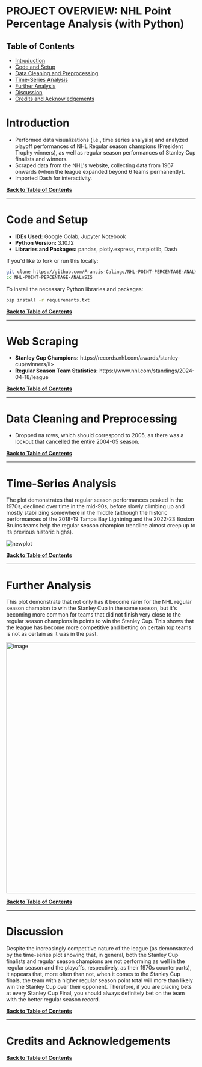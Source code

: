 # PROJECT OVERVIEW: NHL Point Percentage Analysis (with Python)

## Table of Contents
* [Introduction](#introduction)
* [Code and Setup](#code-and-setup)
* [Data Cleaning and Preprocessing](#data-cleaning-and-preprocessing)
* [Time-Series Analysis](#time-series-analysis)
* [Further Analysis](#further-analysis)
* [Discussion](#discussion)
* [Credits and Acknowledgements](#credits-and-acknowledgements)
  
# Introduction
  <ul>
    <li>Performed data visualizations (i.e., time series analysis) and analyzed playoff performances of NHL Regular season champions (President Trophy winners), as well as regular season performances of Stanley Cup finalists and winners.</li>
    <li>Scraped data from the NHL's website, collecting data from 1967 onwards (when the league expanded beyond 6 teams permanently).</li>
    <li>Imported Dash for interactivity.</li>
  </ul>

[<b>Back to Table of Contents</b>](#table-of-contents)

---

# Code and Setup
  <ul>
    <li><b>IDEs Used:</b> Google Colab, Jupyter Notebook</li>
    <li><b>Python Version:</b> 3.10.12</li>
    <li><b>Libraries and Packages:</b> pandas, plotly.express, matplotlib, Dash</li>
  </ul>

If you'd like to fork or run this locally:

```bash
git clone https://github.com/Francis-Calingo/NHL-POINT-PERCENTAGE-ANALYSIS.git
cd NHL-POINT-PERCENTAGE-ANALYSIS
```

To install the necessary Python libraries and packages:
```bash
pip install -r requirements.txt
```

[<b>Back to Table of Contents</b>](#table-of-contents)

---

# Web Scraping
  <ul>
    <li><b>Stanley Cup Champions:</b> https://records.nhl.com/awards/stanley-cup/winners/li>
    <li><b>Regular Season Team Statistics:</b> https://www.nhl.com/standings/2024-04-18/league</li>
  </ul>

[<b>Back to Table of Contents</b>](#table-of-contents)

---

# Data Cleaning and Preprocessing

<ul>
    <li>Dropped na rows, which should correspond to 2005, as there was a lockout that cancelled the entire 2004-05 season.</li>
</ul>

[<b>Back to Table of Contents</b>](#table-of-contents)

---

# Time-Series Analysis

<p>The plot demonstrates that regular season performances peaked in the 1970s, declined over time in the mid-90s, before slowly climbing up and mostly stabilizing somewhere in the middle (although the historic performances of the 2018-19 Tampa Bay Lightning and the 2022-23 Boston Bruins teams help the regular season champion trendline almost creep up to its previous historic highs). </p>

![newplot](https://github.com/user-attachments/assets/88db03af-247f-4e42-ab18-3c2b370e0ace)

[<b>Back to Table of Contents</b>](#table-of-contents)

---

# Further Analysis

<p> This plot demonstrate that not only has it become rarer for the NHL regular season champion to win the Stanley Cup in the same season, but it's becoming more common for teams that did not finish very close to the regular season champions in points to win the Stanley Cup. This shows that the league has become more competitive and betting on certain top teams is not as certain as it was in the past.</p>

<img width="668" alt="image" src="https://github.com/user-attachments/assets/382514ee-afea-4625-a9b2-0c5031ec9ce0" />

[<b>Back to Table of Contents</b>](#table-of-contents)

---

# Discussion

<p> Despite the increasingly competitive nature of the league (as demonstrated by the time-series plot showing that, in general, both the Stanley Cup finalists and regular season champions are not performing as well in the regular season and the playoffs, respectively, as their 1970s counterparts), it appears that, more often than not, when it comes to the Stanley Cup finals, the team with a higher regular season point total will more than likely win the Stanley Cup over their opponent. Therefore, if you are placing bets at every Stanley Cup Final, you should always definitely bet on the team with the better regular season record. </p>

[<b>Back to Table of Contents</b>](#table-of-contents)
</details>

---

# Credits and Acknowledgements

[<b>Back to Table of Contents</b>](#table-of-contents)
